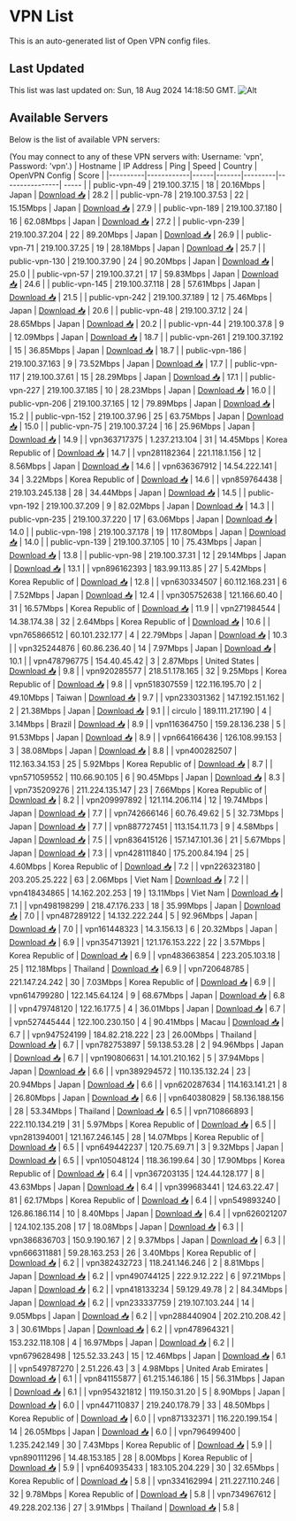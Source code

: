 # VPN List

This is an auto-generated list of Open VPN config files.

## Last Updated

This list was last updated on: Sun, 18 Aug 2024 14:18:50 GMT.
![Alt](https://repobeats.axiom.co/api/embed/186b98318ef1479477931607c1ad7d823f12451f.svg "Repobeats analytics image")

## Available Servers

Below is the list of available VPN servers:

(You may connect to any of these VPN servers with: Username: 'vpn', Password: 'vpn'.)
| Hostname | IP Address | Ping | Speed | Country | OpenVPN Config | Score |
|----------|------------|------|-------|---------|----------------| ----- |
| public-vpn-49 | 219.100.37.15 | 18 | 20.16Mbps | Japan | [Download 📥](./configs/server_0_JP.ovpn) | 28.2 |
| public-vpn-78 | 219.100.37.53 | 22 | 15.15Mbps | Japan | [Download 📥](./configs/server_1_JP.ovpn) | 27.9 |
| public-vpn-189 | 219.100.37.180 | 16 | 62.08Mbps | Japan | [Download 📥](./configs/server_2_JP.ovpn) | 27.2 |
| public-vpn-239 | 219.100.37.204 | 22 | 89.20Mbps | Japan | [Download 📥](./configs/server_3_JP.ovpn) | 26.9 |
| public-vpn-71 | 219.100.37.25 | 19 | 28.18Mbps | Japan | [Download 📥](./configs/server_4_JP.ovpn) | 25.7 |
| public-vpn-130 | 219.100.37.90 | 24 | 90.20Mbps | Japan | [Download 📥](./configs/server_5_JP.ovpn) | 25.0 |
| public-vpn-57 | 219.100.37.21 | 17 | 59.83Mbps | Japan | [Download 📥](./configs/server_6_JP.ovpn) | 24.6 |
| public-vpn-145 | 219.100.37.118 | 28 | 57.61Mbps | Japan | [Download 📥](./configs/server_7_JP.ovpn) | 21.5 |
| public-vpn-242 | 219.100.37.189 | 12 | 75.46Mbps | Japan | [Download 📥](./configs/server_8_JP.ovpn) | 20.6 |
| public-vpn-48 | 219.100.37.12 | 24 | 28.65Mbps | Japan | [Download 📥](./configs/server_9_JP.ovpn) | 20.2 |
| public-vpn-44 | 219.100.37.8 | 9 | 12.09Mbps | Japan | [Download 📥](./configs/server_10_JP.ovpn) | 18.7 |
| public-vpn-261 | 219.100.37.192 | 15 | 36.85Mbps | Japan | [Download 📥](./configs/server_11_JP.ovpn) | 18.7 |
| public-vpn-186 | 219.100.37.163 | 9 | 73.52Mbps | Japan | [Download 📥](./configs/server_12_JP.ovpn) | 17.7 |
| public-vpn-117 | 219.100.37.61 | 15 | 28.29Mbps | Japan | [Download 📥](./configs/server_13_JP.ovpn) | 17.1 |
| public-vpn-227 | 219.100.37.185 | 10 | 28.23Mbps | Japan | [Download 📥](./configs/server_14_JP.ovpn) | 16.0 |
| public-vpn-206 | 219.100.37.165 | 12 | 79.89Mbps | Japan | [Download 📥](./configs/server_15_JP.ovpn) | 15.2 |
| public-vpn-152 | 219.100.37.96 | 25 | 63.75Mbps | Japan | [Download 📥](./configs/server_16_JP.ovpn) | 15.0 |
| public-vpn-75 | 219.100.37.24 | 16 | 25.96Mbps | Japan | [Download 📥](./configs/server_17_JP.ovpn) | 14.9 |
| vpn363717375 | 1.237.213.104 | 31 | 14.45Mbps | Korea Republic of | [Download 📥](./configs/server_18_KR.ovpn) | 14.7 |
| vpn281182364 | 221.118.1.156 | 12 | 8.56Mbps | Japan | [Download 📥](./configs/server_19_JP.ovpn) | 14.6 |
| vpn636367912 | 14.54.222.141 | 34 | 3.22Mbps | Korea Republic of | [Download 📥](./configs/server_20_KR.ovpn) | 14.6 |
| vpn859764438 | 219.103.245.138 | 28 | 34.44Mbps | Japan | [Download 📥](./configs/server_21_JP.ovpn) | 14.5 |
| public-vpn-192 | 219.100.37.209 | 9 | 82.02Mbps | Japan | [Download 📥](./configs/server_22_JP.ovpn) | 14.3 |
| public-vpn-235 | 219.100.37.220 | 17 | 63.06Mbps | Japan | [Download 📥](./configs/server_23_JP.ovpn) | 14.0 |
| public-vpn-198 | 219.100.37.178 | 19 | 117.80Mbps | Japan | [Download 📥](./configs/server_24_JP.ovpn) | 14.0 |
| public-vpn-139 | 219.100.37.105 | 10 | 75.43Mbps | Japan | [Download 📥](./configs/server_25_JP.ovpn) | 13.8 |
| public-vpn-98 | 219.100.37.31 | 12 | 29.14Mbps | Japan | [Download 📥](./configs/server_26_JP.ovpn) | 13.1 |
| vpn896162393 | 183.99.113.85 | 27 | 5.42Mbps | Korea Republic of | [Download 📥](./configs/server_27_KR.ovpn) | 12.8 |
| vpn630334507 | 60.112.168.231 | 6 | 7.52Mbps | Japan | [Download 📥](./configs/server_28_JP.ovpn) | 12.4 |
| vpn305752638 | 121.166.60.40 | 31 | 16.57Mbps | Korea Republic of | [Download 📥](./configs/server_29_KR.ovpn) | 11.9 |
| vpn271984544 | 14.38.174.38 | 32 | 2.64Mbps | Korea Republic of | [Download 📥](./configs/server_30_KR.ovpn) | 10.6 |
| vpn765866512 | 60.101.232.177 | 4 | 22.79Mbps | Japan | [Download 📥](./configs/server_31_JP.ovpn) | 10.3 |
| vpn325244876 | 60.86.236.40 | 14 | 7.97Mbps | Japan | [Download 📥](./configs/server_32_JP.ovpn) | 10.1 |
| vpn478796775 | 154.40.45.42 | 3 | 2.87Mbps | United States | [Download 📥](./configs/server_33_US.ovpn) | 9.8 |
| vpn920285577 | 218.51.178.165 | 32 | 9.25Mbps | Korea Republic of | [Download 📥](./configs/server_34_KR.ovpn) | 9.8 |
| vpn518307559 | 122.116.195.70 | 2 | 49.10Mbps | Taiwan | [Download 📥](./configs/server_35_TW.ovpn) | 9.7 |
| vpn233031362 | 147.192.151.162 | 2 | 21.38Mbps | Japan | [Download 📥](./configs/server_36_JP.ovpn) | 9.1 |
| circulo | 189.111.217.190 | 4 | 3.14Mbps | Brazil | [Download 📥](./configs/server_37_BR.ovpn) | 8.9 |
| vpn116364750 | 159.28.136.238 | 5 | 91.53Mbps | Japan | [Download 📥](./configs/server_38_JP.ovpn) | 8.9 |
| vpn664166436 | 126.108.99.153 | 3 | 38.08Mbps | Japan | [Download 📥](./configs/server_39_JP.ovpn) | 8.8 |
| vpn400282507 | 112.163.34.153 | 25 | 5.92Mbps | Korea Republic of | [Download 📥](./configs/server_40_KR.ovpn) | 8.7 |
| vpn571059552 | 110.66.90.105 | 6 | 90.45Mbps | Japan | [Download 📥](./configs/server_41_JP.ovpn) | 8.3 |
| vpn735209276 | 211.224.135.147 | 23 | 7.66Mbps | Korea Republic of | [Download 📥](./configs/server_42_KR.ovpn) | 8.2 |
| vpn209997892 | 121.114.206.114 | 12 | 19.74Mbps | Japan | [Download 📥](./configs/server_43_JP.ovpn) | 7.7 |
| vpn742666146 | 60.76.49.62 | 5 | 32.73Mbps | Japan | [Download 📥](./configs/server_44_JP.ovpn) | 7.7 |
| vpn887727451 | 113.154.11.73 | 9 | 4.58Mbps | Japan | [Download 📥](./configs/server_45_JP.ovpn) | 7.5 |
| vpn836415126 | 157.147.101.36 | 21 | 5.67Mbps | Japan | [Download 📥](./configs/server_46_JP.ovpn) | 7.3 |
| vpn428111840 | 175.200.84.194 | 25 | 4.60Mbps | Korea Republic of | [Download 📥](./configs/server_47_KR.ovpn) | 7.2 |
| vpn226323180 | 203.205.25.222 | 63 | 2.06Mbps | Viet Nam | [Download 📥](./configs/server_48_VN.ovpn) | 7.2 |
| vpn418434865 | 14.162.202.253 | 19 | 13.11Mbps | Viet Nam | [Download 📥](./configs/server_49_VN.ovpn) | 7.1 |
| vpn498198299 | 218.47.176.233 | 18 | 35.99Mbps | Japan | [Download 📥](./configs/server_50_JP.ovpn) | 7.0 |
| vpn487289122 | 14.132.222.244 | 5 | 92.96Mbps | Japan | [Download 📥](./configs/server_51_JP.ovpn) | 7.0 |
| vpn161448323 | 14.3.156.13 | 6 | 20.32Mbps | Japan | [Download 📥](./configs/server_52_JP.ovpn) | 6.9 |
| vpn354713921 | 121.176.153.222 | 22 | 3.57Mbps | Korea Republic of | [Download 📥](./configs/server_53_KR.ovpn) | 6.9 |
| vpn483663854 | 223.205.103.18 | 25 | 112.18Mbps | Thailand | [Download 📥](./configs/server_54_TH.ovpn) | 6.9 |
| vpn720648785 | 221.147.24.242 | 30 | 7.03Mbps | Korea Republic of | [Download 📥](./configs/server_55_KR.ovpn) | 6.9 |
| vpn614799280 | 122.145.64.124 | 9 | 68.67Mbps | Japan | [Download 📥](./configs/server_56_JP.ovpn) | 6.8 |
| vpn479748120 | 122.16.177.5 | 4 | 36.01Mbps | Japan | [Download 📥](./configs/server_57_JP.ovpn) | 6.7 |
| vpn527445444 | 122.100.230.150 | 4 | 90.41Mbps | Macau | [Download 📥](./configs/server_58_MO.ovpn) | 6.7 |
| vpn947524199 | 184.82.218.222 | 23 | 26.00Mbps | Thailand | [Download 📥](./configs/server_59_TH.ovpn) | 6.7 |
| vpn782753897 | 59.138.53.28 | 2 | 94.96Mbps | Japan | [Download 📥](./configs/server_60_JP.ovpn) | 6.7 |
| vpn190806631 | 14.101.210.162 | 5 | 37.94Mbps | Japan | [Download 📥](./configs/server_61_JP.ovpn) | 6.6 |
| vpn389294572 | 110.135.132.24 | 23 | 20.94Mbps | Japan | [Download 📥](./configs/server_62_JP.ovpn) | 6.6 |
| vpn620287634 | 114.163.141.21 | 8 | 26.80Mbps | Japan | [Download 📥](./configs/server_63_JP.ovpn) | 6.6 |
| vpn640380829 | 58.136.188.156 | 28 | 53.34Mbps | Thailand | [Download 📥](./configs/server_64_TH.ovpn) | 6.5 |
| vpn710866893 | 222.110.134.219 | 31 | 5.97Mbps | Korea Republic of | [Download 📥](./configs/server_65_KR.ovpn) | 6.5 |
| vpn281394001 | 121.167.246.145 | 28 | 14.07Mbps | Korea Republic of | [Download 📥](./configs/server_66_KR.ovpn) | 6.5 |
| vpn649442237 | 120.75.69.71 | 3 | 9.32Mbps | Japan | [Download 📥](./configs/server_67_JP.ovpn) | 6.5 |
| vpn105048124 | 118.36.199.64 | 30 | 17.90Mbps | Korea Republic of | [Download 📥](./configs/server_68_KR.ovpn) | 6.4 |
| vpn367203135 | 124.44.128.177 | 8 | 43.63Mbps | Japan | [Download 📥](./configs/server_69_JP.ovpn) | 6.4 |
| vpn399683441 | 124.63.22.47 | 81 | 62.17Mbps | Korea Republic of | [Download 📥](./configs/server_70_KR.ovpn) | 6.4 |
| vpn549893240 | 126.86.186.114 | 10 | 8.40Mbps | Japan | [Download 📥](./configs/server_71_JP.ovpn) | 6.4 |
| vpn626021207 | 124.102.135.208 | 17 | 18.08Mbps | Japan | [Download 📥](./configs/server_72_JP.ovpn) | 6.3 |
| vpn386836703 | 150.9.190.167 | 2 | 9.37Mbps | Japan | [Download 📥](./configs/server_73_JP.ovpn) | 6.3 |
| vpn666311881 | 59.28.163.253 | 26 | 3.40Mbps | Korea Republic of | [Download 📥](./configs/server_74_KR.ovpn) | 6.2 |
| vpn382432723 | 118.241.146.246 | 2 | 8.81Mbps | Japan | [Download 📥](./configs/server_75_JP.ovpn) | 6.2 |
| vpn490744125 | 222.9.12.222 | 6 | 97.21Mbps | Japan | [Download 📥](./configs/server_76_JP.ovpn) | 6.2 |
| vpn418133234 | 59.129.49.78 | 2 | 84.34Mbps | Japan | [Download 📥](./configs/server_77_JP.ovpn) | 6.2 |
| vpn233337759 | 219.107.103.244 | 14 | 9.05Mbps | Japan | [Download 📥](./configs/server_78_JP.ovpn) | 6.2 |
| vpn288440904 | 202.210.208.42 | 3 | 30.61Mbps | Japan | [Download 📥](./configs/server_79_JP.ovpn) | 6.2 |
| vpn478964321 | 153.232.118.108 | 4 | 16.97Mbps | Japan | [Download 📥](./configs/server_80_JP.ovpn) | 6.2 |
| vpn679628498 | 125.52.33.243 | 15 | 12.46Mbps | Japan | [Download 📥](./configs/server_81_JP.ovpn) | 6.1 |
| vpn549787270 | 2.51.226.43 | 3 | 4.98Mbps | United Arab Emirates | [Download 📥](./configs/server_82_AE.ovpn) | 6.1 |
| vpn841155877 | 61.215.146.186 | 15 | 56.31Mbps | Japan | [Download 📥](./configs/server_83_JP.ovpn) | 6.1 |
| vpn954321812 | 119.150.31.20 | 5 | 8.90Mbps | Japan | [Download 📥](./configs/server_84_JP.ovpn) | 6.0 |
| vpn447110837 | 219.240.178.79 | 33 | 48.50Mbps | Korea Republic of | [Download 📥](./configs/server_85_KR.ovpn) | 6.0 |
| vpn871332371 | 116.220.199.154 | 14 | 26.05Mbps | Japan | [Download 📥](./configs/server_86_JP.ovpn) | 6.0 |
| vpn796499400 | 1.235.242.149 | 30 | 7.43Mbps | Korea Republic of | [Download 📥](./configs/server_87_KR.ovpn) | 5.9 |
| vpn890111296 | 14.48.153.185 | 28 | 8.00Mbps | Korea Republic of | [Download 📥](./configs/server_88_KR.ovpn) | 5.9 |
| vpn640935433 | 183.105.204.229 | 30 | 32.65Mbps | Korea Republic of | [Download 📥](./configs/server_89_KR.ovpn) | 5.8 |
| vpn334162994 | 211.227.110.246 | 32 | 9.78Mbps | Korea Republic of | [Download 📥](./configs/server_90_KR.ovpn) | 5.8 |
| vpn734967612 | 49.228.202.136 | 27 | 3.91Mbps | Thailand | [Download 📥](./configs/server_91_TH.ovpn) | 5.8 |
